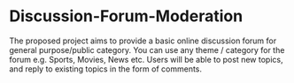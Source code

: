 # Discussion-Forum-Moderation
The proposed project aims to provide a basic online discussion forum for general purpose/public category. You can use any theme / category for the forum e.g. Sports, Movies, News etc. Users will be able to post new topics, and reply to existing topics in the form of comments.
